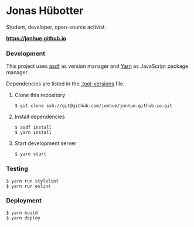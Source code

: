 # Jonas Hübotter

Student, developer, open-source activist.

**https://jonhue.github.io**

### Development

This project uses [asdf](https://github.com/asdf-vm/asdf) as version manager and [Yarn](https://github.com/yarnpkg/yarn) as JavaScript package manager.

Dependencies are listed in the [.tool-versions](.tool-versions) file.

1. Clone this repository

    `$ git clone ssh://git@github.com/jonhue/jonhue.github.io.git`

2. Install dependencies

    ```
    $ asdf install
    $ yarn install
    ```

5. Start development server

    `$ yarn start`

### Testing

```
$ yarn run stylelint
$ yarn run eslint
```

### Deployment

```
$ yarn build
$ yarn deploy
```
